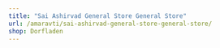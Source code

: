 ```yaml
---
title: "Sai Ashirvad General Store General Store"
url: /amaravti/sai-ashirvad-general-store-general-store/
shop: Dorfladen
---
```

